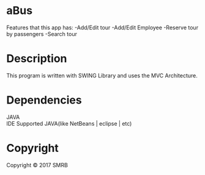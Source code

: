 # aBus
Features that this app has:
-Add/Edit tour
-Add/Edit Employee
-Reserve tour by passengers
-Search tour


# Description
This program is written with SWING Library and uses the MVC Architecture.

# Dependencies
  JAVA                                     
  IDE Supported JAVA(like NetBeans | eclipse | etc)


# Copyright
Copyright © 2017 SMRB 
